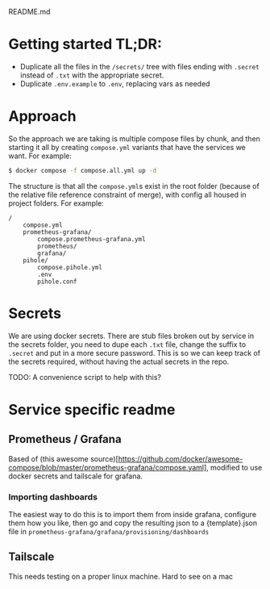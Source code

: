 README.md

# Getting started TL;DR:

* Duplicate all the files in the `/secrets/` tree with files ending with `.secret` instead of `.txt` with the appropriate secret. 
* Duplicate `.env.example` to `.env`, replacing vars as needed

# Approach

So the approach we are taking is multiple compose files by chunk, and then starting it all by creating `compose.yml` variants that have the services we want. For example:

```bash
$ docker compose -f compose.all.yml up -d
```

The structure is that all the `compose.yml`s exist in the root folder (because of the relative file reference constraint of merge), with config all housed in project folders. For example:

```
/
    compose.yml
    prometheus-grafana/
        compose.prometheus-grafana.yml
        prometheus/
        grafana/
    pihole/
        compose.pihole.yml
        .env
        pihole.conf
```

# Secrets

We are using docker secrets. There are stub files broken out by service in the secrets folder, you need to dupe each `.txt` file, change the suffix to `.secret` and put in a more secure password. This is so we can keep track of the secrets required, without having the actual secrets in the repo. 

TODO: A convenience script to help with this? 

# Service specific readme

## Prometheus / Grafana

Based of (this awesome source)[https://github.com/docker/awesome-compose/blob/master/prometheus-grafana/compose.yaml], modified to use docker secrets and tailscale for grafana. 

### Importing dashboards

The easiest way to do this is to import them from inside grafana, configure them how you like, then go and copy the resulting json to a {template}.json file in `prometheus-grafana/grafana/provisioning/dashboards`

## Tailscale

This needs testing on a proper linux machine. Hard to see on a mac